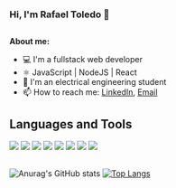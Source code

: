 ### Hi, I'm Rafael Toledo 👋
##
  
 **About me:**
- 💻 I'm a fullstack web developer
- ⚛️ JavaScript | NodeJS | React
- 📝 I'm an electrical engineering student
- 📫 How to reach me: [LinkedIn](www.linkedin.com/in/toledo-dev), [Email](rafael.toledo@engenharia.ufjf.br)

## Languages and Tools

<div>
<img src="https://img.shields.io/badge/HTML5-E34F26?style=for-the-badge&logo=html5&logoColor=white"/> 
<img src="https://img.shields.io/badge/CSS3-1572B6?style=for-the-badge&logo=css3&logoColor=white"/>
<img src="https://img.shields.io/badge/React-20232A?style=for-the-badge&logo=react&logoColor=white"/> 
<img src="https://img.shields.io/badge/JavaScript-F7DF1E?style=for-the-badge&logo=javascript&logoColor=white"/>
<img src="https://img.shields.io/badge/Node.js-43853D?style=for-the-badge&logo=node.js&logoColor=white"/>
<img src="https://img.shields.io/badge/SQLite-07405E?style=for-the-badge&logo=sqlite&logoColor=white"/>
<img src="https://img.shields.io/badge/MongoDB-%234ea94b?style=for-the-badge&logo=mongodb&logoColor=white"/>
<img src="https://img.shields.io/badge/Python-3776AB?style=for-the-badge&logo=python&logoColor=white"/>
</div> 
 
##
![Anurag's GitHub stats](https://github-readme-stats.vercel.app/api?username=Toledodev&show_icons=true&theme=dark)
[![Top Langs](https://github-readme-stats.vercel.app/api/top-langs/?username=Toledodev&layout=compact&show_icons=true&theme=dark)](https://github.com/anuraghazra/github-readme-stats)
